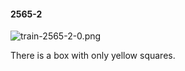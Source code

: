 #### 2565-2
![train-2565-2-0.png](https://github.com/lil-lab/nlvr/raw/master/nlvr/train/images/53/train-2565-2-0.png "train-2565-2-0.png")

There is a box with only yellow squares.